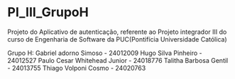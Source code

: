 # PI_III_GrupoH

Projeto do Aplicativo de autenticação, referente ao Projeto integrador III do curso de Engenharia de Software da PUC(Pontifícia Universidade Católica)

Grupo H:
Gabriel adorno Simoso - 24012009
Hugo Silva Pinheiro - 24012527
Paulo Cesar Whitehead Junior - 24018776
Talitha Barbosa Gentil - 24013755
Thiago Volponi Cosmo - 24020763

